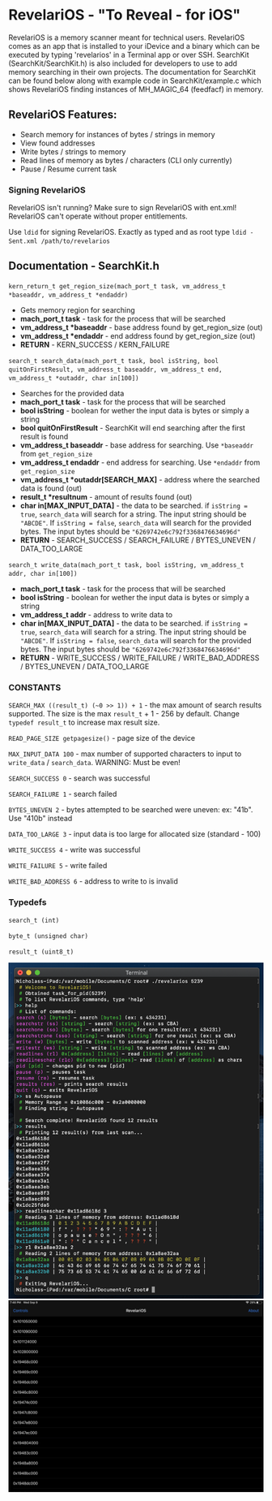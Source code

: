 # RevelariOS - "To Reveal - for iOS"

RevelariOS is a memory scanner meant for technical users. RevelariOS comes as an app that is installed to your iDevice and a binary which can be executed by typing 'revelarios' in a Terminal app or over SSH. SearchKit (SearchKit/SearchKit.h) is also included for developers to use to add memory searching in their own projects. The documentation for SearchKit can be found below along with example code in SearchKit/example.c which shows RevelariOS finding instances of MH_MAGIC_64 (feedfacf) in memory.

## RevelariOS Features:

- Search memory for instances of bytes / strings in memory
- View found addresses
- Write bytes / strings to memory
- Read lines of memory as bytes / characters (CLI only currently)
- Pause / Resume current task

### Signing RevelariOS

RevelariOS isn't running? Make sure to sign RevelariOS with ent.xml! RevelariOS can't operate without proper entitlements.

Use `ldid` for signing RevelariOS. Exactly as typed and as root type `ldid -Sent.xml /path/to/revelarios`

## Documentation - SearchKit.h

`kern_return_t get_region_size(mach_port_t task, vm_address_t *baseaddr, vm_address_t *endaddr)`
- Gets memory region for searching
- **mach_port_t task** - task for the process that will be searched
- **vm_address_t \*baseaddr** - base address found by get_region_size (out)
- **vm_address_t \*endaddr** - end address found by get_region_size (out)
- **RETURN** - KERN_SUCCESS / KERN_FAILURE

`search_t search_data(mach_port_t task, bool isString, bool quitOnFirstResult, vm_address_t baseaddr, vm_address_t end, vm_address_t *outaddr, char in[100])`
- Searches for the provided data
- **mach_port_t task** - task for the process that will be searched
- **bool isString** - boolean for wether the input data is bytes or simply a string
- **bool quitOnFirstResult** - SearchKit will end searching after the first result is found
- **vm_address_t baseaddr** - base address for searching. Use `*baseaddr` from `get_region_size`
- **vm_address_t endaddr** - end address for searching. Use `*endaddr` from `get_region_size`
- **vm_address_t  \*outaddr[SEARCH_MAX]** - address where the searched data is found (out)
- **result_t \*resultnum** - amount of results found (out)
- **char in[MAX_INPUT_DATA]** - the data to be searched. if `isString = true`, `search_data` will search for a string. The input string should be `"ABCDE"`. If `isString = false`, `search_data` will search for the provided bytes. The input bytes should be `"6269742e6c792f3368476634696d"`
- **RETURN** - SEARCH_SUCCESS / SEARCH_FAILURE / BYTES_UNEVEN / DATA_TOO_LARGE

`search_t write_data(mach_port_t task, bool isString, vm_address_t addr, char in[100])`
- **mach_port_t task** - task for the process that will be searched
- **bool isString** - boolean for wether the input data is bytes or simply a string
- **vm_address_t addr** - address to write data to
- **char in[MAX_INPUT_DATA]** - the data to be searched. if `isString = true`, `search_data` will search for a string. The input string should be `"ABCDE"`. If `isString = false`, `search_data` will search for the provided bytes. The input bytes should be `"6269742e6c792f3368476634696d"`
- **RETURN** - WRITE_SUCCESS / WRITE_FAILURE / WRITE_BAD_ADDRESS / BYTES_UNEVEN / DATA_TOO_LARGE

### CONSTANTS

`SEARCH_MAX ((result_t) (~0 >> 1)) + 1` - the max amount of search results supported. The size is the max `result_t` + 1 - 256 by default. Change `typedef result_t` to increase max result size.

`READ_PAGE_SIZE getpagesize()` - page size of the device

`MAX_INPUT_DATA 100` - max number of supported characters to input to `write_data` / `search_data`. WARNING: Must be even!

`SEARCH_SUCCESS 0` - search was successful

`SEARCH_FAILURE 1` - search failed

`BYTES_UNEVEN 2` - bytes attempted to be searched were uneven: ex: "41b". Use "410b" instead

`DATA_TOO_LARGE 3` - input data is too large for allocated size (standard - 100)

`WRITE_SUCCESS 4` - write was successful

`WRITE_FAILURE 5` - write failed

`WRITE_BAD_ADDRESS 6` - address to write to is invalid



### Typedefs

`search_t (int)`

`byte_t (unsigned char)`

`result_t (uint8_t)`

![RevelariOS](Pics/revelarios.png)
![RevelariOS App](Pics/revelariosapp.png)
